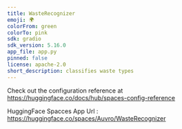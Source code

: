 ```yaml
---
title: WasteRecognizer
emoji: 🌍
colorFrom: green
colorTo: pink
sdk: gradio
sdk_version: 5.16.0
app_file: app.py
pinned: false
license: apache-2.0
short_description: classifies waste types
---
```


Check out the configuration reference at https://huggingface.co/docs/hub/spaces-config-reference <br/>

HuggingFace Spacces App Url : https://huggingface.co/spaces/Auvro/WasteRecognizer
